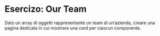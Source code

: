  
# Esercizo: Our Team
 
Dato un array di oggetti rappresentante un team di un’azienda, creare una pagina dedicata  in cui mostrare una card per ciascun componente.